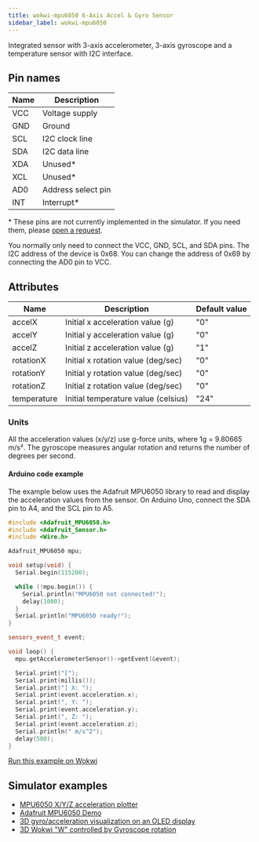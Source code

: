 ```yaml
---
title: wokwi-mpu6050 6-Axis Accel & Gyro Sensor
sidebar_label: wokwi-mpu6050
---
```


Integrated sensor with 3-axis accelerometer, 3-axis gyroscope and a temperature sensor with I2C interface.

<wokwi-mpu6050 />

## Pin names

| Name | Description        |
| ---- | ------------------ |
| VCC  | Voltage supply     |
| GND  | Ground             |
| SCL  | I2C clock line     |
| SDA  | I2C data line      |
| XDA  | Unused\*           |
| XCL  | Unused\*           |
| AD0  | Address select pin |
| INT  | Interrupt\*        |

\* These pins are not currently implemented in the simulator. If you need them, please [open a request](https://github.com/wokwi/wokwi-features/issues/new).

You normally only need to connect the VCC, GND, SCL, and SDA pins. The I2C address of the device is 0x68. You can change the address of 0x69 by connecting the AD0 pin to VCC.

## Attributes

| Name        | Description                         | Default value |
| ----------- | ----------------------------------- | ------------- |
| accelX      | Initial x acceleration value (g)    | "0"           |
| accelY      | Initial y acceleration value (g)    | "0"           |
| accelZ      | Initial z acceleration value (g)    | "1"           |
| rotationX   | Initial x rotation value (deg/sec)  | "0"           |
| rotationY   | Initial y rotation value (deg/sec)  | "0"           |
| rotationZ   | Initial z rotation value (deg/sec)  | "0"           |
| temperature | Initial temperature value (celsius) | "24"          |

### Units

All the acceleration values (x/y/z) use g-force units, where 1g = 9.80665 m/s². The gyroscope measures angular rotation and returns the number of degrees per second.

#### Arduino code example

The example below uses the Adafruit MPU6050 library to read and display the acceleration values from the sensor. On Arduino Uno, connect the SDA pin to A4, and the SCL pin to A5.

```cpp
#include <Adafruit_MPU6050.h>
#include <Adafruit_Sensor.h>
#include <Wire.h>

Adafruit_MPU6050 mpu;

void setup(void) {
  Serial.begin(115200);

  while (!mpu.begin()) {
    Serial.println("MPU6050 not connected!");
    delay(1000);
  }
  Serial.println("MPU6050 ready!");
}

sensors_event_t event;

void loop() {
  mpu.getAccelerometerSensor()->getEvent(&event);

  Serial.print("[");
  Serial.print(millis());
  Serial.print("] X: ");
  Serial.print(event.acceleration.x);
  Serial.print(", Y: ");
  Serial.print(event.acceleration.y);
  Serial.print(", Z: ");
  Serial.print(event.acceleration.z);
  Serial.println(" m/s^2");
  delay(500);
}
```

[Run this example on Wokwi](https://wokwi.com/projects/305937248748044864)

## Simulator examples

- [MPU6050 X/Y/Z acceleration plotter](https://wokwi.com/projects/305937156771152449)
- [Adafruit MPU6050 Demo](https://wokwi.com/projects/305936654686749250)
- [3D gyro/acceleration visualization on an OLED display](https://wokwi.com/projects/306115576172905024)
- [3D Wokwi "W" controlled by Gyroscope rotation](https://wokwi.com/projects/306399551789466177)
